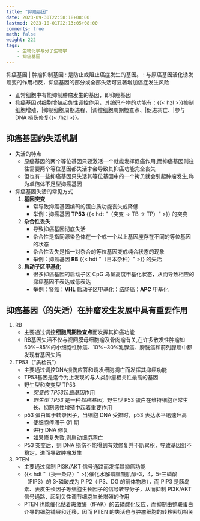```yaml
---
title: "抑癌基因"
date: 2023-09-30T22:58:18+08:00
lastmod: 2023-10-01T22:13:05+08:00
comments: true
math: false
weight: 222
tags:
    - 生物化学与分子生物学
    - 抑癌基因
---
```


抑癌基因 | 肿瘤抑制基因
: 是防止或阻止癌症发生的基因。
: 与原癌基因活化诱发癌变的作用相反，抑癌基因的部分或全部失活可显著增加癌症发生风险

<!--more-->

- 正常细胞中有能抑制肿瘤发生的基因，即抑癌基因
- 抑癌基因对细胞增殖起负性调控作用，其编码产物的功能有：{{< hzl >}}抑制细胞增殖、|抑制细胞周期进程、|调控细胞周期检查点、|促进凋亡、|参与 DNA 损伤修复{{< /hzl >}}。

## 抑癌基因的失活机制

- 失活的特点
    - 原癌基因的两个等位基因只要激活一个就能发挥促癌作用,而抑癌基因则往往需要两个等位基因都失活才会导致其抑癌功能完全丧失
    - 但也有一些抑癌基因只失活其等位基因中的一个拷贝就会引起肿瘤发生,称为单倍体不足型抑癌基因
- 抑癌基因失活的常见方式
    1. **基因突变**
        - 常导致抑癌基因编码的蛋白质功能丧失或降低
        - 举例：抑癌基因 **TP53** {{< hdt "（突变 → TB → TP）" >}} 的突变
    2. **杂合性丢失**
        - 导致抑癌基因彻底失活
        - 杂合性是指同源染色体在一个或一个以上基因座存在不同的等位基因的状态
        - 杂合性丢失是指一对杂合的等位基因变成纯合状态的现象
        - 举例：抑癌基因 **RB** {{< hdt "（日本杂种）" >}} 的失活
    3. **启动子区甲基化**
        - 很多抑癌基因的启动子区 CpG 岛呈高度甲基化状态，从而导致相应的抑癌基因不表达或低表达
        - 举例：肾癌：**VHL** 启动子区甲基化；结肠癌：**APC** 甲基化

## 抑癌基因（的失活）在肿瘤发生发展中具有重要作用

1. RB
    - 主要通过调控**细胞周期检查点**而发挥其抑癌功能
    - RB基因失活不仅与视网膜母细胞瘤及骨肉瘤有关,在许多散发性肿瘤如50%~85%的小细胞性肺癌、10%~30%乳腺癌、膀胱癌和前列腺癌中都发现有基因失活
2. TP53（“质检员”）
    - 主要通过调控DNA损伤应答和诱发细胞凋亡而发挥其抑癌功能
    - TP53基因是迄今为止发现的与人类肿瘤相关性最高的基因
    - 野生型和突变型 TP53
        - *突变的 TP53*起*癌基因*作用
        - *野生型 TP53* 是一种*抑癌基因*，野生型 P53 蛋白在维持细胞正常生长、抑制恶性增殖中起着重要作用
    - p53 蛋白属于转录因子，当细胞 DNA 受损时，p53 表达水平迅速升高
        - 使细胞停滞于 G1 期
        - 进行 DNA 修复
        - 如果修复失败,则启动细胞凋亡
    - P53 突变后，则 DNA 损伤不能得到有效修复并不断累积，导致基因组不稳定，进而导致肿瘤发生
3. PTEN
    - 主要通过抑制 PI3K/AKT 信号通路而发挥其抑癌功能
    - {{< hdt "（换一条路）" >}}催化水解磷脂酰肌醇-3，4，5-三磷酸（PIP3）的 3-磷酸成为 PIP2（IP3、DG 的前体物质），而 PIP3 是胰岛素、表皮生长因子等细胞生长因子的信号转导分子，从而抑制 PI3K/AKT 信号通路，起到负性调节细胞生长增殖的作用
    - PTEN 也能催化黏着斑激酶（fFAK）的去磷酸化反应，而抑制由整联蛋白介导的细胞铺展和迁移，因而 PTEN 的失活也与肿瘤细胞的转移密切相关
